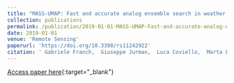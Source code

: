 ```yaml
---
title: "MASS-UMAP: Fast and accurate analog ensemble search in weather radar archives"
collection: publications
permalink: /publication/2019-01-01-MASS-UMAP-Fast-and-accurate-analog-ensemble-search-in-weather-radar-archives
date: 2019-01-01
venue: 'Remote Sensing'
paperurl: 'https://doi.org/10.3390/rs11242922'
citation: ' Gabriele Franch,  Giuseppe Jurman,  Luca Coviello,  Marta Pendesini,  Cesare Furlanello, &quot;MASS-UMAP: Fast and accurate analog ensemble search in weather radar archives.&quot; Remote Sensing, 2019.'
---
```

[Access paper here](https://doi.org/10.3390/rs11242922){:target="_blank"}
